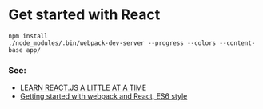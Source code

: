 # Get started with React

```
npm install
./node_modules/.bin/webpack-dev-server --progress --colors --content-base app/
```

### See:
* [LEARN REACT.JS A LITTLE AT A TIME](http://smashingboxes.com/ideas/learn-react-part-1)
* [Getting started with webpack and React, ES6 style](http://humaan.com/getting-started-with-webpack-and-react-es6-style/)
